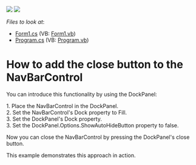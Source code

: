 <!-- default badges list -->
[![](https://img.shields.io/badge/Open_in_DevExpress_Support_Center-FF7200?style=flat-square&logo=DevExpress&logoColor=white)](https://supportcenter.devexpress.com/ticket/details/E2063)
[![](https://img.shields.io/badge/📖_How_to_use_DevExpress_Examples-e9f6fc?style=flat-square)](https://docs.devexpress.com/GeneralInformation/403183)
<!-- default badges end -->
<!-- default file list -->
*Files to look at*:

* [Form1.cs](./CS/WindowsApplication104/Form1.cs) (VB: [Form1.vb](./VB/WindowsApplication104/Form1.vb))
* [Program.cs](./CS/WindowsApplication104/Program.cs) (VB: [Program.vb](./VB/WindowsApplication104/Program.vb))
<!-- default file list end -->
# How to add the close button to the NavBarControl


<p>You can introduce this functionality by using the DockPanel:</p><p>1. Place the NavBarControl in the DockPanel.<br />
2. Set the NavBarControl's Dock property to Fill.<br />
3. Set the DockPanel's Dock property.<br />
3. Set the DockPanel.Options.ShowAutoHideButton property to false.</p><p>Now you can close the NavBarControl by pressing the DockPanel's close button.</p><p>This example demonstrates this approach in action.</p>

<br/>


